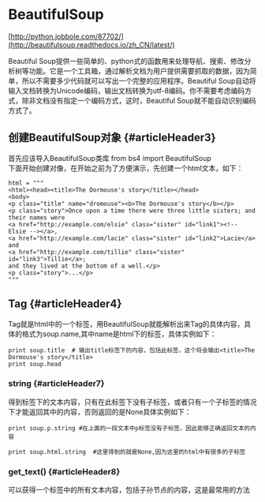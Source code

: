 # BeautifulSoup

[http://python.jobbole.com/87702/](http://beautifulsoup.readthedocs.io/zh_CN/latest/)

Beautiful Soup提供一些简单的、python式的函数用来处理导航、搜索、修改分析树等功能。它是一个工具箱，通过解析文档为用户提供需要抓取的数据，因为简单，所以不需要多少代码就可以写出一个完整的应用程序。Beautiful Soup自动将输入文档转换为Unicode编码，输出文档转换为utf-8编码。你不需要考虑编码方式，除非文档没有指定一个编码方式，这时，Beautiful Soup就不能自动识别编码方式了。

## 创建BeautifulSoup对象 {#articleHeader3}

首先应该导入BeautifulSoup类库 from bs4 import BeautifulSoup  
下面开始创建对像，在开始之前为了方便演示，先创建一个html文本，如下：

```text
html = """
<html><head><title>The Dormouse's story</title></head>
<body>
<p class="title" name="dromouse"><b>The Dormouse's story</b></p>
<p class="story">Once upon a time there were three little sisters; and their names were
<a href="http://example.com/elsie" class="sister" id="link1"><!-- Elsie --></a>,
<a href="http://example.com/lacie" class="sister" id="link2">Lacie</a> and
<a href="http://example.com/tillie" class="sister" id="link3">Tillie</a>;
and they lived at the bottom of a well.</p>
<p class="story">...</p>
"""
```

## Tag {#articleHeader4}

Tag就是html中的一个标签，用BeautifulSoup就能解析出来Tag的具体内容，具体的格式为soup.name,其中name是html下的标签，具体实例如下：

```text
print soup.title  # 输出title标签下的内容，包括此标签，这个将会输出<title>The Dormouse's story</title>
print soup.head
```

### string {#articleHeader7}

得到标签下的文本内容，只有在此标签下没有子标签，或者只有一个子标签的情况下才能返回其中的内容，否则返回的是None具体实例如下：

```text
print soup.p.string #在上面的一段文本中p标签没有子标签，因此能够正确返回文本的内容

print soup.html.string  #这里得到的就是None,因为这里的html中有很多的子标签
```

### get\_text\(\) {#articleHeader8}

可以获得一个标签中的所有文本内容，包括子孙节点的内容，这是最常用的方法

